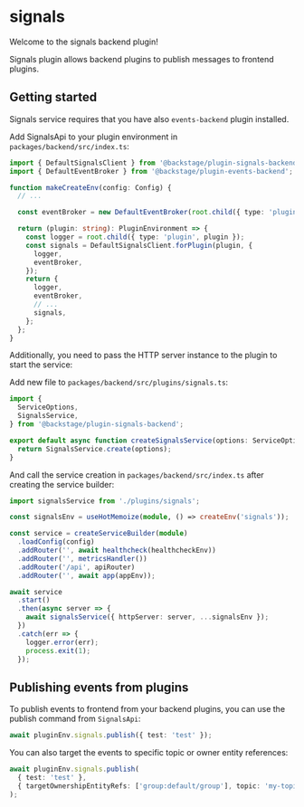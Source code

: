 # signals

Welcome to the signals backend plugin!

Signals plugin allows backend plugins to publish messages to frontend plugins.

## Getting started

Signals service requires that you have also `events-backend` plugin installed.

Add SignalsApi to your plugin environment in `packages/backend/src/index.ts`:

```ts
import { DefaultSignalsClient } from '@backstage/plugin-signals-backend';
import { DefaultEventBroker } from '@backstage/plugin-events-backend';

function makeCreateEnv(config: Config) {
  // ...

  const eventBroker = new DefaultEventBroker(root.child({ type: 'plugin' }));

  return (plugin: string): PluginEnvironment => {
    const logger = root.child({ type: 'plugin', plugin });
    const signals = DefaultSignalsClient.forPlugin(plugin, {
      logger,
      eventBroker,
    });
    return {
      logger,
      eventBroker,
      // ...
      signals,
    };
  };
}
```

Additionally, you need to pass the HTTP server instance to the plugin to start the service:

Add new file to `packages/backend/src/plugins/signals.ts`:

```ts
import {
  ServiceOptions,
  SignalsService,
} from '@backstage/plugin-signals-backend';

export default async function createSignalsService(options: ServiceOptions) {
  return SignalsService.create(options);
}
```

And call the service creation in `packages/backend/src/index.ts` after creating the service
builder:

```ts
import signalsService from './plugins/signals';

const signalsEnv = useHotMemoize(module, () => createEnv('signals'));

const service = createServiceBuilder(module)
  .loadConfig(config)
  .addRouter('', await healthcheck(healthcheckEnv))
  .addRouter('', metricsHandler())
  .addRouter('/api', apiRouter)
  .addRouter('', await app(appEnv));

await service
  .start()
  .then(async server => {
    await signalsService({ httpServer: server, ...signalsEnv });
  })
  .catch(err => {
    logger.error(err);
    process.exit(1);
  });
```

## Publishing events from plugins

To publish events to frontend from your backend plugins, you can use the publish command
from `SignalsApi`:

```ts
await pluginEnv.signals.publish({ test: 'test' });
```

You can also target the events to specific topic or owner entity references:

```ts
await pluginEnv.signals.publish(
  { test: 'test' },
  { targetOwnershipEntityRefs: ['group:default/group'], topic: 'my-topic' },
);
```
